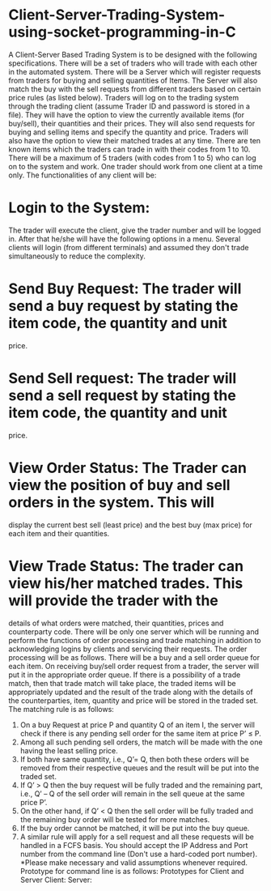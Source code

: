 # Client-Server-Trading-System-using-socket-programming-in-C

A Client-Server Based Trading System is to be designed with the following specifications. There will be a set of
traders who will trade with each other in the automated system. There will be a Server which will register
requests from traders for buying and selling quantities of Items. The Server will also match the buy with the sell
requests from different traders based on certain price rules (as listed below). Traders will log on to the trading
system through the trading client (assume Trader ID and password is stored in a file). They will have the option
to view the currently available items (for buy/sell), their quantities and their prices. They will also send
requests for buying and selling items and specify the quantity and price. Traders will also have the option to
view their matched trades at any time. There are ten known items which the traders can trade in with their
codes from 1 to 10. There will be a maximum of 5 traders (with codes from 1 to 5) who can log on to the system
and work. One trader should work from one client at a time only.
The functionalities of any client will be:
# Login to the System: 
The trader will execute the client, give the trader number and will be logged in.
After that he/she will have the following options in a menu. Several clients will login (from different
terminals) and assumed they don't trade simultaneously to reduce the complexity.
# Send Buy Request: The trader will send a buy request by stating the item code, the quantity and unit
price.
# Send Sell request: The trader will send a sell request by stating the item code, the quantity and unit
price.
# View Order Status: The Trader can view the position of buy and sell orders in the system. This will
display the current best sell (least price) and the best buy (max price) for each item and their quantities.
# View Trade Status: The trader can view his/her matched trades. This will provide the trader with the
details of what orders were matched, their quantities, prices and counterparty code.
There will be only one server which will be running and perform the functions of order processing and trade
matching in addition to acknowledging logins by clients and servicing their requests. The order processing will
be as follows. There will be a buy and a sell order queue for each item. On receiving buy/sell order request from
a trader, the server will put it in the appropriate order queue. If there is a possibility of a trade match, then that
trade match will take place, the traded items will be appropriately updated and the result of the trade along
with the details of the counterparties, item, quantity and price will be stored in the traded set. The matching
rule is as follows:
1. On a buy Request at price P and quantity Q of an item I, the server will check if there is any pending sell
order for the same item at price P’ ≤ P.
2. Among all such pending sell orders, the match will be made with the one having the least selling price.
3. If both have same quantity, i.e., Q’= Q, then both these orders will be removed from their respective
queues and the result will be put into the traded set.
4. If Q’ > Q then the buy request will be fully traded and the remaining part, i.e., Q’ – Q of the sell order will
remain in the sell queue at the same price P’.
5. On the other hand, if Q’ < Q then the sell order will be fully traded and the remaining buy order will be
tested for more matches.
6. If the buy order cannot be matched, it will be put into the buy queue.
7. A similar rule will apply for a sell request and all these requests will be handled in a FCFS basis.
You should accept the IP Address and Port number from the command line (Don't use a hard-coded port
number). *Please make necessary and valid assumptions whenever required.
Prototype for command line is as follows:
Prototypes for Client and Server
Client: <executable code><Server IP Address><Server Port number>
Server: <executable code><Server Port number>
